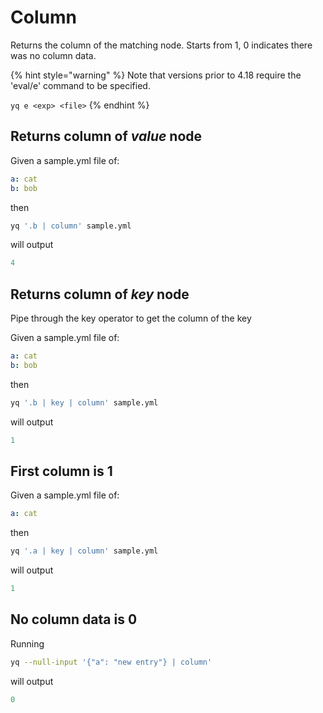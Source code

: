 # Column

Returns the column of the matching node. Starts from 1, 0 indicates there was no column data.

{% hint style="warning" %}
Note that versions prior to 4.18 require the 'eval/e' command to be specified.&#x20;

`yq e <exp> <file>`
{% endhint %}

## Returns column of _value_ node
Given a sample.yml file of:
```yaml
a: cat
b: bob
```
then
```bash
yq '.b | column' sample.yml
```
will output
```yaml
4
```

## Returns column of _key_ node
Pipe through the key operator to get the column of the key

Given a sample.yml file of:
```yaml
a: cat
b: bob
```
then
```bash
yq '.b | key | column' sample.yml
```
will output
```yaml
1
```

## First column is 1
Given a sample.yml file of:
```yaml
a: cat
```
then
```bash
yq '.a | key | column' sample.yml
```
will output
```yaml
1
```

## No column data is 0
Running
```bash
yq --null-input '{"a": "new entry"} | column'
```
will output
```yaml
0
```

